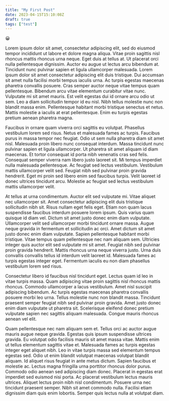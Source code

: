 ```yaml
---
title: "My First Post"
date: 2023-04-15T15:10:08Z
draft: true
tags: ["test"]
---
```


😀

Lorem ipsum dolor sit amet, consectetur adipiscing elit, sed do eiusmod tempor incididunt ut labore et dolore magna aliqua. Vitae proin sagittis nisl rhoncus mattis rhoncus urna neque. Eget duis at tellus at. Ut placerat orci nulla pellentesque dignissim. Auctor eu augue ut lectus arcu bibendum at. Tincidunt nunc pulvinar sapien et ligula ullamcorper malesuada. Lorem ipsum dolor sit amet consectetur adipiscing elit duis tristique. Dui accumsan sit amet nulla facilisi morbi tempus iaculis urna. Ac turpis egestas maecenas pharetra convallis posuere. Cras semper auctor neque vitae tempus quam pellentesque. Bibendum arcu vitae elementum curabitur vitae nunc. Vulputate mi sit amet mauris. Est velit egestas dui id ornare arcu odio ut sem. Leo a diam sollicitudin tempor id eu nisl. Nibh tellus molestie nunc non blandit massa enim. Pellentesque habitant morbi tristique senectus et netus. Mattis molestie a iaculis at erat pellentesque. Enim eu turpis egestas pretium aenean pharetra magna.

Faucibus in ornare quam viverra orci sagittis eu volutpat. Phasellus vestibulum lorem sed risus. Netus et malesuada fames ac turpis. Faucibus purus in massa tempor nec feugiat. Odio ut sem nulla pharetra diam sit amet nisl. Malesuada proin libero nunc consequat interdum. Massa tincidunt nunc pulvinar sapien et ligula ullamcorper. Ut pharetra sit amet aliquam id diam maecenas. Et tortor consequat id porta nibh venenatis cras sed felis. Consequat semper viverra nam libero justo laoreet sit. Mi tempus imperdiet nulla malesuada pellentesque. Ac feugiat sed lectus vestibulum. Vestibulum mattis ullamcorper velit sed. Feugiat nibh sed pulvinar proin gravida hendrerit. Eget mi proin sed libero enim sed faucibus turpis. Velit laoreet id donec ultrices tincidunt arcu. Molestie ac feugiat sed lectus vestibulum mattis ullamcorper velit.

At tellus at urna condimentum. Auctor elit sed vulputate mi. Vitae aliquet nec ullamcorper sit. Amet consectetur adipiscing elit duis tristique sollicitudin nibh sit. Risus nullam eget felis eget. Etiam non quam lacus suspendisse faucibus interdum posuere lorem ipsum. Quis varius quam quisque id diam vel. Dictum sit amet justo donec enim diam vulputate. Ullamcorper velit sed ullamcorper morbi tincidunt ornare massa. Augue neque gravida in fermentum et sollicitudin ac orci. Amet dictum sit amet justo donec enim diam vulputate. Sapien pellentesque habitant morbi tristique. Vitae tempus quam pellentesque nec nam aliquam sem. Ultricies integer quis auctor elit sed vulputate mi sit amet. Feugiat nibh sed pulvinar proin gravida hendrerit. Mattis rhoncus urna neque viverra justo. Urna duis convallis convallis tellus id interdum velit laoreet id. Malesuada fames ac turpis egestas integer eget. Fermentum iaculis eu non diam phasellus vestibulum lorem sed risus.

Consectetur libero id faucibus nisl tincidunt eget. Lectus quam id leo in vitae turpis massa. Quam adipiscing vitae proin sagittis nisl rhoncus mattis rhoncus. Commodo ullamcorper a lacus vestibulum. Amet nisl suscipit adipiscing bibendum. Ac turpis egestas maecenas pharetra convallis posuere morbi leo urna. Tellus molestie nunc non blandit massa. Tincidunt praesent semper feugiat nibh sed pulvinar proin gravida. Amet justo donec enim diam vulputate ut pharetra sit. Scelerisque eleifend donec pretium vulputate sapien nec sagittis aliquam malesuada. Congue mauris rhoncus aenean vel elit.

Quam pellentesque nec nam aliquam sem et. Tellus orci ac auctor augue mauris augue neque gravida. Egestas quis ipsum suspendisse ultrices gravida. Eu volutpat odio facilisis mauris sit amet massa vitae. Mattis enim ut tellus elementum sagittis vitae et. Malesuada fames ac turpis egestas integer eget aliquet nibh. Leo in vitae turpis massa sed elementum tempus egestas sed. Odio ut enim blandit volutpat maecenas volutpat blandit aliquam. Id aliquet risus feugiat in ante metus dictum. Sapien faucibus et molestie ac. Lectus magna fringilla urna porttitor rhoncus dolor purus. Commodo odio aenean sed adipiscing diam donec. Placerat in egestas erat imperdiet sed euismod nisi porta. Ac placerat vestibulum lectus mauris ultrices. Aliquet lectus proin nibh nisl condimentum. Posuere urna nec tincidunt praesent semper. Nibh sit amet commodo nulla. Facilisi etiam dignissim diam quis enim lobortis. Semper quis lectus nulla at volutpat diam.
